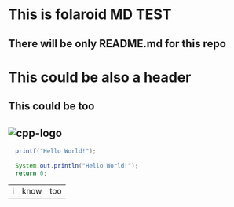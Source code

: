 
# This is folaroid MD TEST

## There will be only README.md for this repo

This could be also a header
===

This could be too
---------

![cpp-logo](https://user-images.githubusercontent.com/48283895/199665714-e6dd1d42-2224-4856-a7e9-4fbef9ada5c6.png)
-------

```java
  printf("Hello World!");
  
  System.out.println("Hello World!");
  return 0;
```

|  | | |
 --- | --- | ---
| i | know | too |
